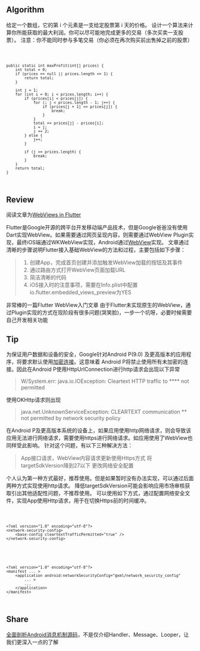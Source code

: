 ## Algorithm
给定一个数组，它的第 i 个元素是一支给定股票第 i 天的价格。
设计一个算法来计算你所能获取的最大利润。你可以尽可能地完成更多的交易（多次买卖一支股票）。
注意：你不能同时参与多笔交易（你必须在再次购买前出售掉之前的股票）

<code>

    public static int maxProfit(int[] prices) {
        int total = 0;
        if (prices == null || prices.length <= 1) {
            return total;
        }

        int j = 1;
        for (int i = 0; i < prices.length; i++) {
            if (prices[i] < prices[j]) {
                for (; j < prices.length - 1; j++) {
                    if (prices[j + 1] <= prices[j]) {
                        break;
                    }
                }
                total += prices[j] - prices[i];
                i = j;
                j += 2;
            } else {
                j++;
            }

            if (j >= prices.length) {
                break;
            }
        }
        return total;
    }

</code>

## Review
阅读文章为[WebViews in Flutter](https://blog.geekyants.com/webviews-in-flutter-87194714ce3d)

Flutter是Google开源的跨平台开发移动端产品技术，但是Google爸爸没有使用Dart实现WebView。如果需要通过网页呈现内容，则需要通过WebView Plugin实现，最终iOS端通过WKWebView实现，Android通过[WebView](https://developer.android.com/reference/android/webkit/WebView)实现。
文章通过清晰的步骤说明Flutter接入基础WebView的方法和过程，主要包括如下步骤：

 > 1. 创建App，完成首页创建并添加触发WebView加载的按钮及其事件
 > 2. 通过路由方式打开WebView页面加载URL
 > 3. 简洁清晰的代码
 > 4. iOS接入时的注意事项，需要在Info.plist中配置io.flutter.embedded_views_preview为YES

非常棒的一篇Flutter WebView入门文章
由于Flutter未实现原生的WebView，通过Plugin实现的方式在现阶段有很多问题(哭笑脸)，一步一个坑呀，必要时候需要自己开发相关功能

## Tip
为保证用户数据和设备的安全，Google针对Android P(9.0) 及更高版本的应用程序，将要求默认使用[加密连接](https://developer.android.com/about/versions/pie/android-9.0-changes-28)。这意味着 Android P将禁止使用所有未加密的连接。因此在Android P使用HttpUrlConnection进行http请求会出现以下异常
 > W/System.err: java.io.IOException: Cleartext HTTP traffic to **** not permitted

使用OKHttp请求则出现
 > java.net.UnknownServiceException: CLEARTEXT communication ** not permitted by network security policy

在Android P及更高版本系统的设备上，如果应用使用http网络请求，则会导致该应用无法进行网络请求，需要使用https进行网络请求。如应用使用了WebView也同样受此影响。
针对这个问题，有以下三种解决方法：

 > App接口请求，WebView内容请求更新使用Https方式
 > 将targetSdkVersion降到27以下
 > 更改网络安全配置
 
个人认为第一种方式最好，推荐使用。但是如果暂时没有办法实现，可以通过后面两种方式实现使用http请求。
降低targetSdkVersion可能会影响应用市场审核获取引出其他适配性问题，不推荐使用。
可以使用如下方式，通过配置网络安全文件，实现App使用Http请求，用于在切换Https前的时间缓冲。

<code>

    <?xml version="1.0" encoding="utf-8"?>
    <network-security-config>
        <base-config cleartextTrafficPermitted="true" />
    </network-security-config>

</code>

<code>

    <?xml version="1.0" encoding="utf-8"?>
    <manifest ... >
        <application android:networkSecurityConfig="@xml/network_security_config"
            ... >
            ...
        </application>
    </manifest>

</code>

## Share
[全面剖析Android消息机制源码](https://juejin.im/post/5cb43a8de51d456e7b372059?utm_source=gold_browser_extension)，不是仅介绍Handler、Message、Looper，让我们更深入一点的了解
